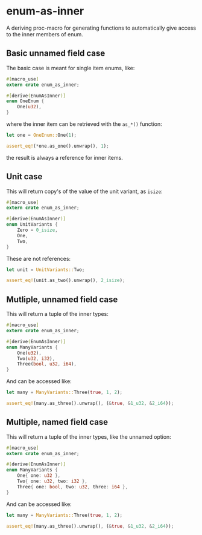 # enum-as-inner

A deriving proc-macro for generating functions to automatically give access to the inner members of enum.

## Basic unnamed field case

The basic case is meant for single item enums, like:

```rust
#[macro_use]
extern crate enum_as_inner;

#[derive(EnumAsInner)]
enum OneEnum {
    One(u32),
}
```

where the inner item can be retrieved with the `as_*()` function:

```rust
let one = OneEnum::One(1);

assert_eq!(*one.as_one().unwrap(), 1);
```

the result is always a reference for inner items.

## Unit case

This will return copy's of the value of the unit variant, as `isize`:

```rust
#[macro_use]
extern crate enum_as_inner;

#[derive(EnumAsInner)]
enum UnitVariants {
    Zero = 0_isize,
    One,
    Two,
}
```

These are not references:

```rust
let unit = UnitVariants::Two;

assert_eq!(unit.as_two().unwrap(), 2_isize);
```

## Mutliple, unnamed field case

This will return a tuple of the inner types: 

```rust
#[macro_use]
extern crate enum_as_inner;

#[derive(EnumAsInner)]
enum ManyVariants {
    One(u32),
    Two(u32, i32),
    Three(bool, u32, i64),
}
```

And can be accessed like:

```rust
let many = ManyVariants::Three(true, 1, 2);

assert_eq!(many.as_three().unwrap(), (&true, &1_u32, &2_i64));
```

## Multiple, named field case

This will return a tuple of the inner types, like the unnamed option: 

```rust
#[macro_use]
extern crate enum_as_inner;

#[derive(EnumAsInner)]
enum ManyVariants {
    One{ one: u32 },
    Two{ one: u32, two: i32 },
    Three{ one: bool, two: u32, three: i64 },
}
```

And can be accessed like:

```rust
let many = ManyVariants::Three(true, 1, 2);

assert_eq!(many.as_three().unwrap(), (&true, &1_u32, &2_i64));
```